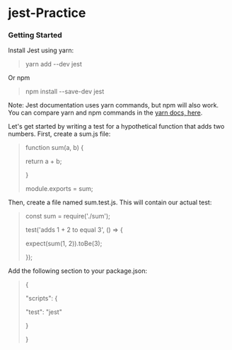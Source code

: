 # jest-Practice

### Getting Started
Install Jest using yarn:

> yarn add --dev jest

Or npm
> npm install --save-dev jest

Note: Jest documentation uses yarn commands, but npm will also work. You can compare yarn and npm commands in the [yarn docs, here](https://classic.yarnpkg.com/en/docs/migrating-from-npm#toc-cli-commands-comparison).

Let's get started by writing a test for a hypothetical function that adds two numbers. First, create a sum.js file:

> function sum(a, b) {
>
>  return a + b;
>  
> }
> 
> module.exports = sum;

Then, create a file named sum.test.js. This will contain our actual test:

> const sum = require('./sum');
>
> test('adds 1 + 2 to equal 3', () => {
> 
>  expect(sum(1, 2)).toBe(3);
>  
> });

Add the following section to your package.json:

> {
> 
>  "scripts": {
>  
>    "test": "jest"
>    
>  }
> 
>}
